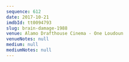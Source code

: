 ```yaml
---
sequence: 612
date: 2017-10-21
imdbId: tt0094793
slug: brain-damage-1988
venue: Alamo Drafthouse Cinema - One Loudoun
venueNotes: null
medium: null
mediumNotes: null
---
```

